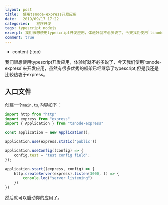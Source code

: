 ```yaml
---
layout: post
title:  使用tsnode-express开发应用
date:   2019/09/17 17:22
categories:   程序开发
tags: typescript nodejs 
excerpt: 我们很想使用typescript开发应用，体验好就不必多说了，今天我们使用`tsnode-express`来开发应用，虽然有很多优秀的框架已经继承了typescript,但是我还是比较热衷于express。    ## 入口文件    创建一个`main.ts`,内容如下：  ```typescript  import http from "http"  import express from "
comment: true
---
```

* content
{:top}

<!--markdown-->我们很想使用typescript开发应用，体验好就不必多说了，今天我们使用`tsnode-express`来开发应用，虽然有很多优秀的框架已经继承了typescript,但是我还是比较热衷于express。## 入口文件创建一个`main.ts`,内容如下：```typescriptimport http from "http"import express from "express"import { Application } from "tsnode-express"const application = new Application();application.use(express.static('public'))application.useConfig((config) => {    config.test = 'test config field';});application.start((express, config) => {    http.createServer(express).listen(3000, () => {        console.log("server listening")    })})```然后就可以启动你的应用了。
    